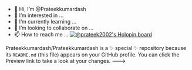 - 👋 Hi, I’m @Prateekkumardash
- 👀 I’m interested in ...
- 🌱 I’m currently learning ...
- 💞️ I’m looking to collaborate on ...
- 📫 How to reach me ...
[![@prateek2002's Holopin board](https://holopin.me/prateek2002)](https://holopin.io/@prateek2002)

Prateekkumardash/Prateekkumardash is a ✨ special ✨ repository because its `README.md` (this file) appears on your GitHub profile.
You can click the Preview link to take a look at your changes.
--->
